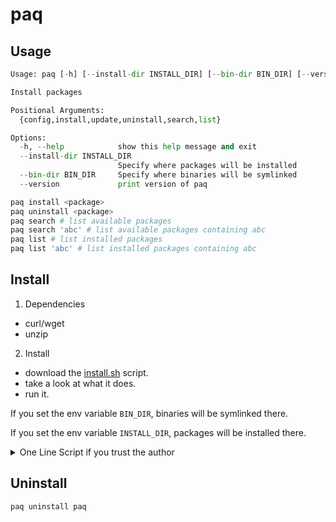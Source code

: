 # paq

## Usage

```python
Usage: paq [-h] [--install-dir INSTALL_DIR] [--bin-dir BIN_DIR] [--version] {config,install,update,uninstall,search,list} ...

Install packages

Positional Arguments:
  {config,install,update,uninstall,search,list}

Options:
  -h, --help            show this help message and exit
  --install-dir INSTALL_DIR
                        Specify where packages will be installed
  --bin-dir BIN_DIR     Specify where binaries will be symlinked
  --version             print version of paq
```

```bash
paq install <package>
paq uninstall <package>
paq search # list available packages
paq search 'abc' # list available packages containing abc
paq list # list installed packages
paq list 'abc' # list installed packages containing abc
```

## Install

1. Dependencies

  - curl/wget
  - unzip

2. Install

  - download the [install.sh](https://raw.githubusercontent.com/Saverio976/paq/main/install.sh) script.
  - take a look at what it does.
  - run it.

  If you set the env variable `BIN_DIR`, binaries will be symlinked there.

  If you set the env variable `INSTALL_DIR`, packages will be installed there.

<details>
  <summary>One Line Script if you trust the author</summary>

```bash
curl -fsSL https://raw.githubusercontent.com/Saverio976/paq/main/install.sh | \
  BIN_DIR="$HOME/.local/bin" bash
```

</details>

## Uninstall

```
paq uninstall paq
```
